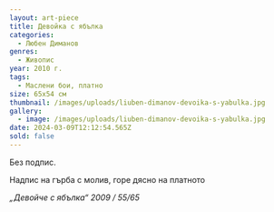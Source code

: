 ```yaml
---
layout: art-piece
title: Девойка с ябълка
categories:
  - Любен Диманов
genres:
  - Живопис
year: 2010 г.
tags:
  - Маслени бои, платно
size: 65х54 см
thumbnail: /images/uploads/liuben-dimanov-devoika-s-yabulka.jpg
gallery:
  - image: /images/uploads/liuben-dimanov-devoika-s-yabulka.jpg
date: 2024-03-09T12:12:54.565Z
sold: false
---
```

Без подпис.

Надпис на гърба с молив, горе дясно на платното

 *„Девойче с ябълка“ 2009 / 55/65*
